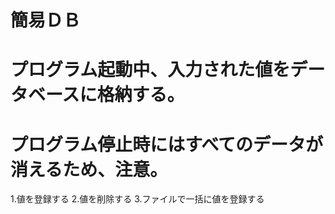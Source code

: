 # 簡易ＤＢ
# プログラム起動中、入力された値をデータベースに格納する。
# プログラム停止時にはすべてのデータが消えるため、注意。

1.値を登録する
2.値を削除する
3.ファイルで一括に値を登録する